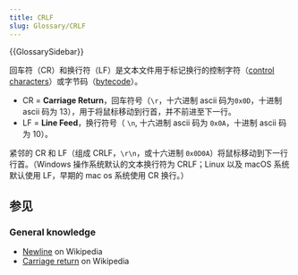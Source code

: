```yaml
---
title: CRLF
slug: Glossary/CRLF
---
```


{{GlossarySidebar}}

回车符（CR）和换行符（LF）是文本文件用于标记换行的控制字符（[control characters](https://en.wikipedia.org/wiki/Control_character)）或字节码（[bytecode](https://en.wikipedia.org/wiki/Bytecode)）。

- CR = **Carriage Return**，回车符号（`\r`，十六进制 ascii 码为`0x0D`，十进制 ascii 码为 13），用于将鼠标移动到行首，并不前进至下一行。
- LF = **Line Feed**，换行符号（ `\n`, 十六进制 ascii 码为 `0x0A`，十进制 ascii 码为 10）。

紧邻的 CR 和 LF（组成 CRLF，`\r\n`，或十六进制 `0x0D0A`）将鼠标移动到下一行行首。（Windows 操作系统默认的文本换行符为 CRLF；Linux 以及 macOS 系统默认使用 LF，早期的 mac os 系统使用 CR 换行。）

## 参见

### General knowledge

- [Newline](https://zh.wikipedia.org/wiki/Newline#In_programming_languages) on Wikipedia
- [Carriage return](https://zh.wikipedia.org/wiki/Carriage_return#Computers) on Wikipedia
